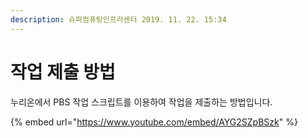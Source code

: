 ```yaml
---
description: 슈퍼컴퓨팅인프라센터 2019. 11. 22. 15:34
---
```


# 작업 제출 방법

누리온에서 PBS 작업 스크립트를 이용하여 작업을 제출하는 방법입니다.

{% embed url="https://www.youtube.com/embed/AYG2SZpBSzk" %}

